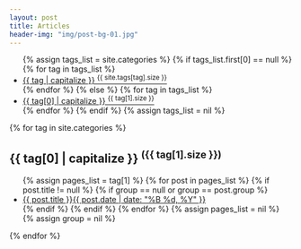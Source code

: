 ```yaml
---
layout: post
title: Articles
header-img: "img/post-bg-01.jpg"
---
```


<div id="post-content">
<ul class="tag-box inline">
{% assign tags_list = site.categories %}  
  {% if tags_list.first[0] == null %}
    {% for tag in tags_list %} 
      <li><a href="{{ site.url }}/categories/#{{ tag }}">{{ tag | capitalize }} <sup>{{ site.tags[tag].size }}</sup></a></li>
    {% endfor %}
  {% else %}
    {% for tag in tags_list %} 
      <li><a href="{{ site.url }}/categories/#{{ tag[0] }}">{{ tag[0] | capitalize }} <sup>{{ tag[1].size }}</sup></a></li>
    {% endfor %}
  {% endif %}
{% assign tags_list = nil %}
</ul>

{% for tag in site.categories %} 
  <h2 id="{{ tag[0] }}">{{ tag[0] | capitalize }} <sup>({{ tag[1].size }})</sup></h2>
  <ul class="post-list">
    {% assign pages_list = tag[1] %}  
    {% for post in pages_list %}
      {% if post.title != null %}
      {% if group == null or group == post.group %}
      <li><a href="{{ site.url }}{{ post.url }}">{{ post.title }}<span class="entry-date"><time datetime="{{ post.date | date_to_xmlschema }}" itemprop="datePublished">{{ post.date | date: "%B %d, %Y" }}</time></a></li>
      {% endif %}
      {% endif %}
    {% endfor %}
    {% assign pages_list = nil %}
    {% assign group = nil %}
  </ul>
{% endfor %}
</div>
